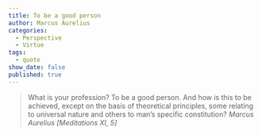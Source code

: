 ```yaml
---
title: To be a good person
author: Marcus Aurelius
categories:
  - Perspective
  - Virtue
tags:
  - quote
show_date: false
published: true
---
```

>What is your profession? To be a good person. And how is this to be achieved, except on the basis of theoretical principles, some relating to universal nature and others to man’s specific constitution?
> <cite>Marcus Aurelius [Meditations XI, 5]</cite>